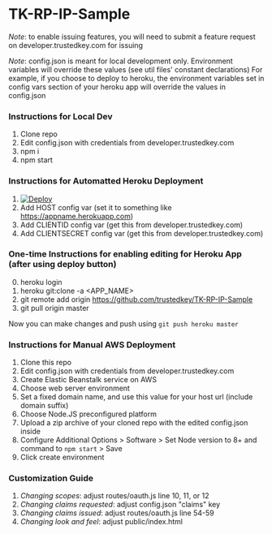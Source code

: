 # TK-RP-IP-Sample

*Note*: to enable issuing features, you will need to submit a feature request on developer.trustedkey.com for issuing

*Note*: config.json is meant for local development only. Environment variables will override these values (see util files' constant declarations) For example, if you choose to deploy to heroku, the environment variables set in config vars section of your heroku app will override the values in config.json

### Instructions for Local Dev

1. Clone repo
2. Edit config.json with credentials from developer.trustedkey.com
3. npm i
4. npm start

### Instructions for Automatted Heroku Deployment

1. [![Deploy](https://www.herokucdn.com/deploy/button.svg)](https://heroku.com/deploy?template=https://github.com/trustedkey/TK-RP-IP-Sample/tree/master)
2. Add HOST config var (set it to something like https://appname.herokuapp.com)
3. Add CLIENTID config var (get this from developer.trustedkey.com)
4. Add CLIENTSECRET config var (get this from developer.trustedkey.com)

### One-time Instructions for enabling editing for Heroku App (after using deploy button)
0. heroku login
1. heroku git:clone -a <APP_NAME>
2. git remote add origin https://github.com/trustedkey/TK-RP-IP-Sample
3. git pull origin master

Now you can make changes and push using `git push heroku master`

### Instructions for Manual AWS Deployment

1. Clone this repo
2. Edit config.json with credentials from developer.trustedkey.com
3. Create Elastic Beanstalk service on AWS 
4. Choose web server environment
5. Set a fixed domain name, and use this value for your host url (include domain suffix)
6. Choose Node.JS preconfigured platform
7. Upload a zip archive of your cloned repo with the edited config.json inside
8. Configure Additional Options > Software > Set Node version to 8+ and command to `npm start` > Save
9. Click create environment

### Customization Guide

1. *Changing scopes*: adjust routes/oauth.js line 10, 11, or 12
2. *Changing claims requested*: adjust config.json "claims" key
3. *Changing claims issued*: adjust routes/oauth.js line 54-59
4. *Changing look and feel*: adjust public/index.html
